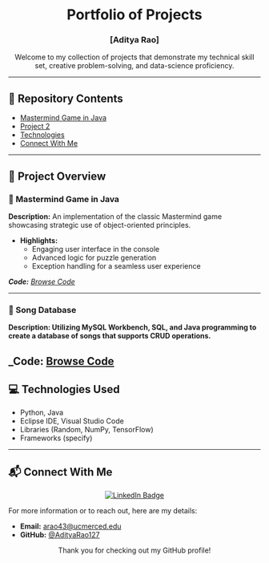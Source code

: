 <div align="center">

# Portfolio of Projects
### [Aditya Rao]

Welcome to my collection of projects that demonstrate my technical skill set, creative problem-solving, and data-science proficiency.

</div>

---

## 📂 Repository Contents
- [Mastermind Game in Java](#Mastermind%20Game/)
- [Project 2](#Song%20Database/)
- [Technologies](#technologies-used)
- [Connect With Me](#connect-with-me)

---

## 🚀 Project Overview

### 🧠 Mastermind Game in Java
**Description:** An implementation of the classic Mastermind game showcasing strategic use of object-oriented principles.

- **Highlights:**
  - Engaging user interface in the console
  - Advanced logic for puzzle generation
  - Exception handling for a seamless user experience

_**Code:** [Browse Code](Mastermind%20Game/Mastermind.java)_

---

### 📌 Song Database
**Description: Utilizing MySQL Workbench, SQL, and Java programming to create a database of songs that supports CRUD operations.** 

_**Code:** [Browse Code](Song%20Database/src/musicpack/Player.java)
---


## 💻 Technologies Used
- Python, Java
- Eclipse IDE, Visual Studio Code
- Libraries (Random, NumPy, TensorFlow)
- Frameworks (specify)

---

## 📬 Connect With Me

<div align="center">

[![LinkedIn Badge](https://img.shields.io/badge/-LinkedIn-blue?style=flat-square&logo=LinkedIn&logoColor=white&link=Your_LinkedIn_URL)](https://www.linkedin.com/in/aditya-kr-rao/)

</div>

For more information or to reach out, here are my details:

- **Email:** arao43@ucmerced.edu
- **GitHub:** [@AdityaRao127](https://github.com/AdityaRao127)

<div align="center">
  
Thank you for checking out my GitHub profile!

</div>

